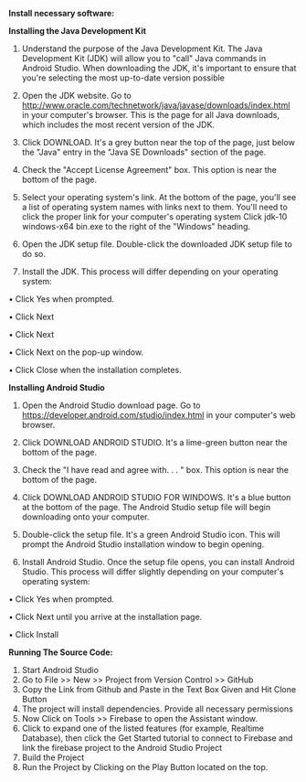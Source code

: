 **Install necessary software:**

**Installing the Java Development Kit**

1. Understand the purpose of the Java Development Kit. The Java Development Kit (JDK) will allow you to &quot;call&quot; Java commands in Android Studio. When downloading the JDK, it&#39;s important to ensure that you&#39;re selecting the most up-to-date version possible

2. Open the JDK website. Go to http://www.oracle.com/technetwork/java/javase/downloads/index.html in your computer&#39;s browser. This is the page for all Java downloads, which includes the most recent version
of the JDK.

3. Click DOWNLOAD. It&#39;s a grey button near the top of the page, just below the &quot;Java&quot; entry in the &quot;Java SE Downloads&quot; section of the page.

4. Check the &quot;Accept License Agreement&quot; box. This option is near the bottom of the page.

5. Select your operating system&#39;s link. At the bottom of the page, you&#39;ll see a list of operating system names with links next to them. You&#39;ll need to click the proper link for your computer&#39;s operating system Click jdk-10 windows-x64 bin.exe to the right of the &quot;Windows&quot; heading.

6. Open the JDK setup file. Double-click the downloaded JDK setup file to do so.

7. Install the JDK. This process will differ depending on your operating system:

• Click Yes when prompted.

• Click Next

• Click Next

• Click Next on the pop-up window.

• Click Close when the installation completes.



**Installing Android Studio**

1. Open the Android Studio download page. Go to https://developer.android.com/studio/index.html in your computer&#39;s web browser.

2. Click DOWNLOAD ANDROID STUDIO. It&#39;s a lime-green button near the bottom of the page.

3. Check the &quot;I have read and agree with. . . &quot; box. This option is near the bottom of the page.

4. Click DOWNLOAD ANDROID STUDIO FOR WINDOWS. It&#39;s a blue button at the bottom of the page. The Android Studio setup file will begin downloading onto your computer.

5. Double-click the setup file. It&#39;s a green Android Studio icon. This will prompt the Android Studio installation window to begin opening.

6. Install Android Studio. Once the setup file opens, you can install Android Studio. This process will differ slightly depending on your computer&#39;s operating system:

• Click Yes when prompted.

• Click Next until you arrive at the installation page.

• Click Install

**Running The Source Code:**

1. Start Android Studio
2. Go to File >> New >> Project from Version Control >> GitHub
3. Copy the Link from Github and Paste in the Text Box Given and Hit Clone Button
4. The project will install dependencies. Provide all necessary permissions
5. Now Click on Tools >> Firebase to open the Assistant window.
6. Click to expand one of the listed features (for example, Realtime Database), then click the Get Started tutorial to connect to Firebase and link the firebase project to the Android Studio Project
7. Build the Project
8. Run the Project by Clicking on the Play Button located on the top.
